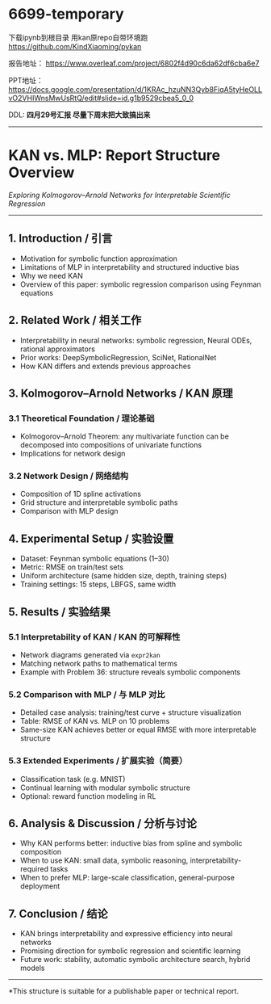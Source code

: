# 6699-temporary

下载ipynb到根目录 用kan原repo自带环境跑 https://github.com/KindXiaoming/pykan

报告地址： https://www.overleaf.com/project/6802f4d90c6da62df6cba6e7

PPT地址： https://docs.google.com/presentation/d/1KRAc_hzuNN3Qyb8FiqA5tyHeOLLvO2VHIWnsMwUsRtQ/edit#slide=id.g1b9529cbea5_0_0

DDL: **四月29号汇报 尽量下周末把大致搞出来**

-------------------------------------------------------------------------------------------------------------
# KAN vs. MLP: Report Structure Overview  
*Exploring Kolmogorov–Arnold Networks for Interpretable Scientific Regression*

---

## 1. Introduction / 引言

- Motivation for symbolic function approximation
- Limitations of MLP in interpretability and structured inductive bias
- Why we need KAN
- Overview of this paper: symbolic regression comparison using Feynman equations

## 2. Related Work / 相关工作

- Interpretability in neural networks: symbolic regression, Neural ODEs, rational approximators
- Prior works: DeepSymbolicRegression, SciNet, RationalNet
- How KAN differs and extends previous approaches

## 3. Kolmogorov–Arnold Networks / KAN 原理

### 3.1 Theoretical Foundation / 理论基础

- Kolmogorov–Arnold Theorem: any multivariate function can be decomposed into compositions of univariate functions
- Implications for network design

### 3.2 Network Design / 网络结构

- Composition of 1D spline activations
- Grid structure and interpretable symbolic paths
- Comparison with MLP design

## 4. Experimental Setup / 实验设置

- Dataset: Feynman symbolic equations (1–30)
- Metric: RMSE on train/test sets
- Uniform architecture (same hidden size, depth, training steps)
- Training settings: 15 steps, LBFGS, same width

## 5. Results / 实验结果

### 5.1 Interpretability of KAN / KAN 的可解释性

- Network diagrams generated via `expr2kan`
- Matching network paths to mathematical terms
- Example with Problem 36: structure reveals symbolic components

### 5.2 Comparison with MLP / 与 MLP 对比

- Detailed case analysis: training/test curve + structure visualization
- Table: RMSE of KAN vs. MLP on 10 problems
- Same-size KAN achieves better or equal RMSE with more interpretable structure

### 5.3 Extended Experiments / 扩展实验（简要）

- Classification task (e.g. MNIST)
- Continual learning with modular symbolic structure
- Optional: reward function modeling in RL

## 6. Analysis & Discussion / 分析与讨论

- Why KAN performs better: inductive bias from spline and symbolic composition
- When to use KAN: small data, symbolic reasoning, interpretability-required tasks
- When to prefer MLP: large-scale classification, general-purpose deployment

## 7. Conclusion / 结论

- KAN brings interpretability and expressive efficiency into neural networks
- Promising direction for symbolic regression and scientific learning
- Future work: stability, automatic symbolic architecture search, hybrid models

---

*This structure is suitable for a publishable paper or technical report.
